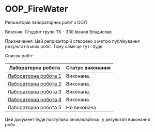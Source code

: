# OOP_FireWater 
Репозиторій лабораторних робіт з ООП

Власник: Студент групи ТК - 330 Іванов Владислав

Призначення: Цей репризиторій створено з метою публікування результатів моїх робіт. Тому саме це тут і буде.

Список робіт:

| Лабораторна робота   | Статус виконання            |
|----------------------|-----------------------------|
| [Лабораторна робота 1](01_lab/README.md)| Виконана.|
| [Лабораторна робота 2](1_lab/README.md) | Виконана.|
| [Лабораторна робота 3](3_lab/README.md) | Виконана.|
| [Лабораторна робота 4](4_lab/README.md) | Виконана.|
| Лабораторна робота 5 | Не виконана      |

Цей документ буде поступово оновлюватись, у результаті виконання робіт.